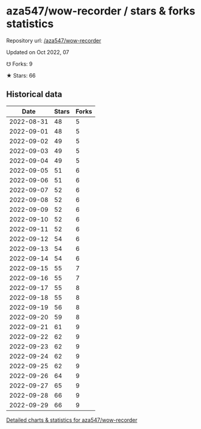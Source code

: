 # aza547/wow-recorder / stars & forks statistics

Repository url: [/aza547/wow-recorder](https://github.com/aza547/wow-recorder)

Updated on Oct 2022, 07

☋ Forks: 9

★ Stars: 66

## Historical data
| Date | Stars | Forks |
|------|-------|-------|
| 2022-08-31 | 48 | 5 | 
| 2022-09-01 | 48 | 5 | 
| 2022-09-02 | 49 | 5 | 
| 2022-09-03 | 49 | 5 | 
| 2022-09-04 | 49 | 5 | 
| 2022-09-05 | 51 | 6 | 
| 2022-09-06 | 51 | 6 | 
| 2022-09-07 | 52 | 6 | 
| 2022-09-08 | 52 | 6 | 
| 2022-09-09 | 52 | 6 | 
| 2022-09-10 | 52 | 6 | 
| 2022-09-11 | 52 | 6 | 
| 2022-09-12 | 54 | 6 | 
| 2022-09-13 | 54 | 6 | 
| 2022-09-14 | 54 | 6 | 
| 2022-09-15 | 55 | 7 | 
| 2022-09-16 | 55 | 7 | 
| 2022-09-17 | 55 | 8 | 
| 2022-09-18 | 55 | 8 | 
| 2022-09-19 | 56 | 8 | 
| 2022-09-20 | 59 | 8 | 
| 2022-09-21 | 61 | 9 | 
| 2022-09-22 | 62 | 9 | 
| 2022-09-23 | 62 | 9 | 
| 2022-09-24 | 62 | 9 | 
| 2022-09-25 | 62 | 9 | 
| 2022-09-26 | 64 | 9 | 
| 2022-09-27 | 65 | 9 | 
| 2022-09-28 | 66 | 9 | 
| 2022-09-29 | 66 | 9 | 


[Detailed charts & statistics for aza547/wow-recorder](https://reviewgithub.com/rep/aza547/wow-recorder)
